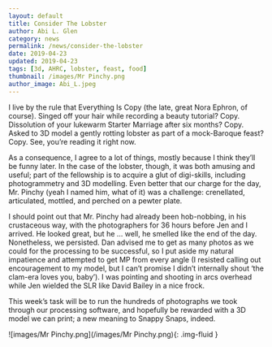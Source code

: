 ```yaml
---
layout: default
title: Consider The Lobster
author: Abi L. Glen
category: news
permalink: /news/consider-the-lobster
date: 2019-04-23
updated: 2019-04-23
tags: [3d, AHRC, lobster, feast, food]
thumbnail: /images/Mr Pinchy.png
author_image: Abi_L.jpeg
---
```


I live by the rule that Everything Is Copy (the late, great Nora Ephron, of course). Singed off your hair while recording a beauty tutorial? Copy. Dissolution of your lukewarm Starter Marriage after six months? Copy. Asked to 3D model a gently rotting lobster as part of a mock-Baroque feast? Copy. See, you’re reading it right now.

As a consequence, I agree to a lot of things, mostly because I think they’ll be funny later. In the case of the lobster, though, it was both amusing and useful; part of the fellowship is to acquire a glut of digi-skills, including photogrammetry and 3D modelling. Even better that our charge for the day, Mr. Pinchy (yeah I named him, what of it) was a challenge: crenellated, articulated, mottled, and perched on a pewter plate.

I should point out that Mr. Pinchy had already been hob-nobbing, in his crustaceous way, with the photographers for 36 hours before Jen and I arrived. He looked great, but he … well, he smelled like the end of the day. Nonetheless, we persisted. Dan advised me to get as many photos as we could for the processing to be successful, so I put aside my natural impatience and attempted to get MP from every angle (I resisted calling out encouragement to my model, but I can’t promise I didn’t internally shout ‘the clam-era loves you, baby’). I was pointing and shooting in arcs overhead while Jen wielded the SLR like David Bailey in a nice frock.

This week’s task will be to run the hundreds of photographs we took through our processing software, and hopefully be rewarded with a 3D model we can print; a new meaning to Snappy Snaps, indeed.


![images/Mr Pinchy.png](/images/Mr Pinchy.png){: .img-fluid }
